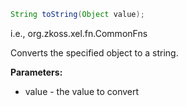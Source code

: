``` java
String toString(Object value);
```

  
i.e.,
<javadoc method="toString(java.lang.Object)">org.zkoss.xel.fn.CommonFns</javadoc>

Converts the specified object to a string.

**Parameters:**

- value - the value to convert


